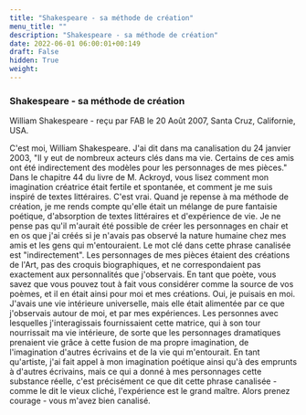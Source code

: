 ```yaml
---
title: "Shakespeare - sa méthode de création"
menu_title: ""
description: "Shakespeare - sa méthode de création"
date: 2022-06-01 06:00:01+00:149
draft: False
hidden: True
weight:
---
```

### Shakespeare - sa méthode de création

William Shakespeare - reçu par FAB le 20 Août 2007, Santa Cruz, Californie, USA.

C'est moi, William Shakespeare.
J'ai dit dans ma canalisation du 24 janvier 2003, "Il y eut de nombreux acteurs clés dans ma vie. Certains de ces amis ont été indirectement des modèles pour les personnages de mes pièces."
Dans le chapitre 44 du livre de M. Ackroyd, vous lisez comment mon imagination créatrice était fertile et spontanée, et comment je me suis inspiré de textes littéraires. C'est vrai.
Quand je repense à ma méthode de création, je me rends compte qu'elle était un mélange de pure fantaisie poétique, d'absorption de textes littéraires et d'expérience de vie. Je ne pense pas qu'il m'aurait été possible de créer les personnages en chair et en os que j'ai créés si je n'avais pas observé la nature humaine chez mes amis et les gens qui m'entouraient.
Le mot clé dans cette phrase canalisée est "indirectement". Les personnages de mes pièces étaient des créations de l'Art, pas des croquis biographiques, et ne correspondaient pas exactement aux personnalités que j'observais.
En tant que poète, vous savez que vous pouvez tout à fait vous considérer comme la source de vos poèmes, et il en était ainsi pour moi et mes créations. Oui, je puisais en moi. J'avais une vie intérieure universelle, mais elle était alimentée par ce que j'observais autour de moi, et par mes expériences.
Les personnes avec lesquelles j'interagissais fournissaient cette matrice, qui à son tour nourrissait ma vie intérieure, de sorte que les personnages dramatiques prenaient vie grâce à cette fusion de ma propre imagination, de l'imagination d'autres écrivains et de la vie qui m'entourait.
En tant qu'artiste, j'ai fait appel à mon imagination poétique ainsi qu'à des emprunts à d'autres écrivains, mais ce qui a donné à mes personnages cette substance réelle, c'est précisément ce que dit cette phrase canalisée - comme le dit le vieux cliché, l'expérience est le grand maître. Alors prenez courage - vous m'avez bien canalisé.